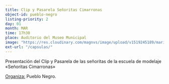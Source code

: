 ```yaml
---
title: Clip y Pasarela Señoritas Cimarronas
object-id: pueblo-negro
listing-priority: 2
day: 01
month: MAR
time: 17h30
place: Auditorio del Museo Municipal
image: "https://res.cloudinary.com/magnvs/image/upload/v1519245189/marimba_zkkpjs.jpg"
ext-url: "/capsulas/"
---
```


 Presentación del Clip y Pasarela de las señoritas de la escuela de modelaje &laquo;Señoritas Cimarronas&raquo;

<u>Organiza:</u> Pueblo Negro.
